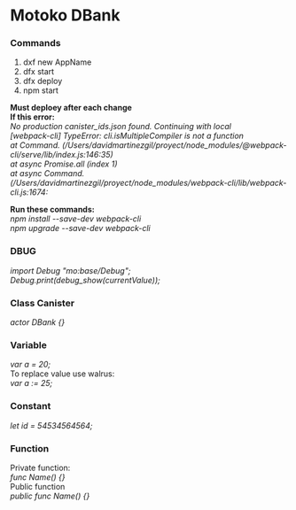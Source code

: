 # Motoko DBank

### Commands
1) dxf new AppName</br>
2) dfx start
3) dfx deploy
4) npm start</br>

<b>Must deploey after each change</b></br>
<b>If this error:</b></br>
  <i>No production canister_ids.json found. Continuing with local</i></br>
  <i>[webpack-cli] TypeError: cli.isMultipleCompiler is not a function</i></br>
  <i>at Command.<anonymous> (/Users/davidmartinezgil/proyect/node_modules/@webpack-cli/serve/lib/index.js:146:35)</i></br>
  <i>at async Promise.all (index 1)</i></br>
  <i>at async Command.<anonymous> (/Users/davidmartinezgil/proyect/node_modules/webpack-cli/lib/webpack-cli.js:1674:</i></br>
  
<b>Run these commands:</b> </br>
  <i>npm install --save-dev webpack-cli</br>
  npm upgrade --save-dev webpack-cli</i></br>

### DBUG
<i>import Debug "mo:base/Debug";</i></br>
<i>Debug.print(debug_show(currentValue));</i></br>

### Class Canister
<i>actor DBank {}</i>

### Variable
<i>var a = 20;</i></br>
To replace value use walrus:</br>
<i>var a := 25;</i>

### Constant
<i>let id = 54534564564;</i>

### Function
Private function:</br>
<i>func Name() {}</i></br>
Public function</br>
<i>public func Name() {}</i>
